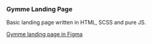 ### Gymme Landing Page

Basic landing page written in HTML, SCSS and pure JS.

[Gymme landing page in Figma](https://www.figma.com/community/file/1061248425841959554 "Gymme landing page in Figma")

